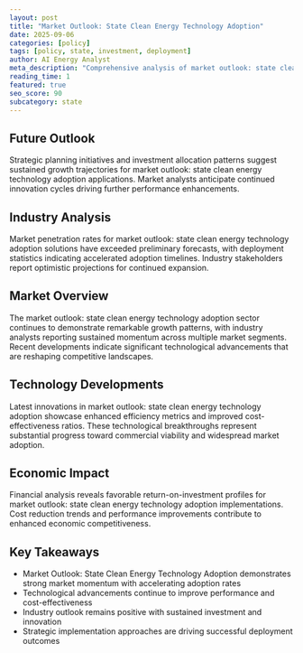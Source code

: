 ```yaml
---
layout: post
title: "Market Outlook: State Clean Energy Technology Adoption"
date: 2025-09-06
categories: [policy]
tags: [policy, state, investment, deployment]
author: AI Energy Analyst
meta_description: "Comprehensive analysis of market outlook: state clean energy technology adoption covering market trends, technology developments, and industry outlook. Discover key insights and future projections."
reading_time: 1
featured: true
seo_score: 90
subcategory: state
---
```


## Future Outlook

Strategic planning initiatives and investment allocation patterns suggest sustained growth trajectories for market outlook: state clean energy technology adoption applications. Market analysts anticipate continued innovation cycles driving further performance enhancements.

## Industry Analysis

Market penetration rates for market outlook: state clean energy technology adoption solutions have exceeded preliminary forecasts, with deployment statistics indicating accelerated adoption timelines. Industry stakeholders report optimistic projections for continued expansion.

## Market Overview

The market outlook: state clean energy technology adoption sector continues to demonstrate remarkable growth patterns, with industry analysts reporting sustained momentum across multiple market segments. Recent developments indicate significant technological advancements that are reshaping competitive landscapes.

## Technology Developments

Latest innovations in market outlook: state clean energy technology adoption showcase enhanced efficiency metrics and improved cost-effectiveness ratios. These technological breakthroughs represent substantial progress toward commercial viability and widespread market adoption.

## Economic Impact

Financial analysis reveals favorable return-on-investment profiles for market outlook: state clean energy technology adoption implementations. Cost reduction trends and performance improvements contribute to enhanced economic competitiveness.

## Key Takeaways

- Market Outlook: State Clean Energy Technology Adoption demonstrates strong market momentum with accelerating adoption rates
- Technological advancements continue to improve performance and cost-effectiveness
- Industry outlook remains positive with sustained investment and innovation
- Strategic implementation approaches are driving successful deployment outcomes


